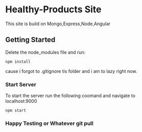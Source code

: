 # Healthy-Products Site

This site is build on Mongo,Express,Node,Angular

## Getting Started

Delete the node_modules file and run:

```
npm install
```

cause i forgot to .gitignore tis folder and i am to lazy right now.

### Start Server 
To start the server run the following coomand and navigate to localhost:9000
```
npm start
```

### Happy Testing or Whatever git pull